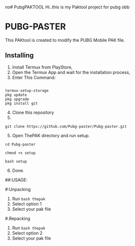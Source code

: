 no# PubgPAKTOOL
Hi..this is my Paktool project for pubg obb
# PUBG-PASTER 

This PAKtool is created to modify the PUBG Mobile PAK file.

## Installing
1. Install Termux from PlayStore,
2. Open the Termux App and wait for the installation process,
3. Enter This Command:
```

termux-setup-storage
pkg update
pkg upgrade
pkg install git

```

4. Clone this repository
5. 
```
git clone https://github.com/Pubg-paster/Pubg-paster.git
```
5. Open ThePAK directory and run setup.
```
cd Pubg-paster

chmod +x setup

bash setup

```
6. Done.

##:USAGE:

#:Unpacking
1. Run `bash thepak`
2. Select option 1
3. Select your pak file


#.Repacking
1. Run `bash thepak`
2. Select option 2
3. Select your pak file
